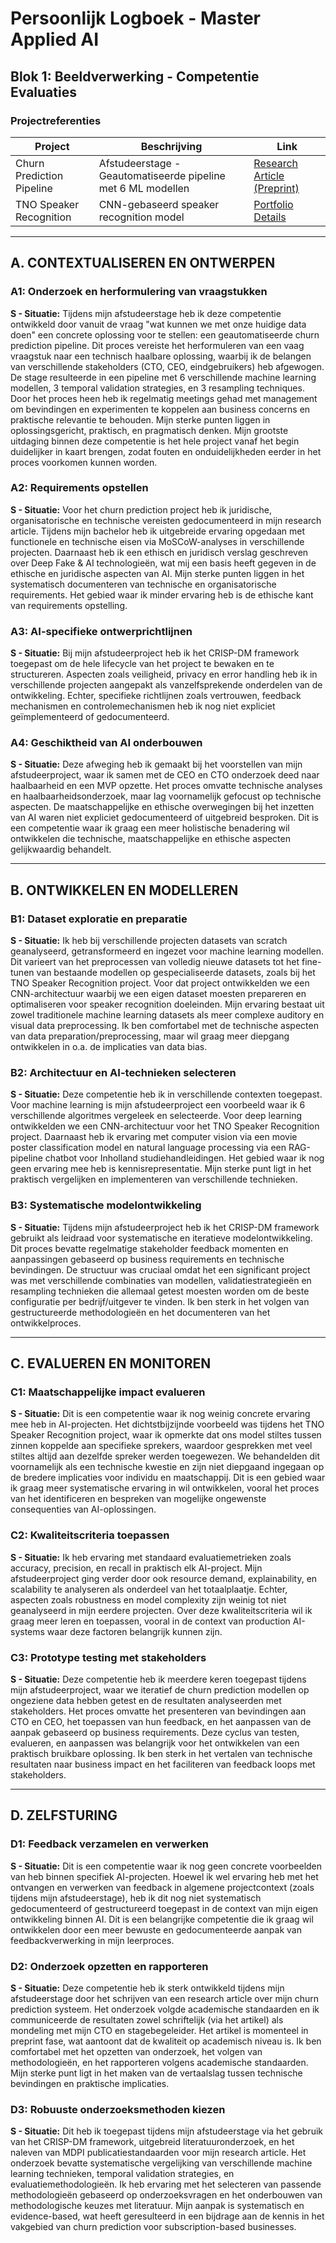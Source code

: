 # Persoonlijk Logboek - Master Applied AI
## Blok 1: Beeldverwerking - Competentie Evaluaties

### Projectreferenties
| Project | Beschrijving | Link |
|---------|-------------|------|
| Churn Prediction Pipeline | Afstudeerstage - Geautomatiseerde pipeline met 6 ML modellen | [Research Article (Preprint)](https://www.preprints.org/manuscript/202507.0712/v1) |
| TNO Speaker Recognition | CNN-gebaseerd speaker recognition model | [Portfolio Details](https://semplaatsman.nl/projects/who-has-been-calling) |

---

## A. CONTEXTUALISEREN EN ONTWERPEN

### A1: Onderzoek en herformulering van vraagstukken

**S - Situatie:**
Tijdens mijn afstudeerstage heb ik deze competentie ontwikkeld door vanuit de vraag "wat kunnen we met onze huidige data doen" een concrete oplossing voor te stellen: een geautomatiseerde churn prediction pipeline. Dit proces vereiste het herformuleren van een vaag vraagstuk naar een technisch haalbare oplossing, waarbij ik de belangen van verschillende stakeholders (CTO, CEO, eindgebruikers) heb afgewogen. De stage resulteerde in een pipeline met 6 verschillende machine learning modellen, 3 temporal validation strategies, en 3 resampling techniques. Door het proces heen heb ik regelmatig meetings gehad met management om bevindingen en experimenten te koppelen aan business concerns en praktische relevantie te behouden. Mijn sterke punten liggen in oplossingsgericht, praktisch, en pragmatisch denken. Mijn grootste uitdaging binnen deze competentie is het hele project vanaf het begin duidelijker in kaart brengen, zodat fouten en onduidelijkheden eerder in het proces voorkomen kunnen worden.

### A2: Requirements opstellen

**S - Situatie:**
Voor het churn prediction project heb ik juridische, organisatorische en technische vereisten gedocumenteerd in mijn research article. Tijdens mijn bachelor heb ik uitgebreide ervaring opgedaan met functionele en technische eisen via MoSCoW-analyses in verschillende projecten. Daarnaast heb ik een ethisch en juridisch verslag geschreven over Deep Fake & AI technologieën, wat mij een basis heeft gegeven in de ethische en juridische aspecten van AI. Mijn sterke punten liggen in het systematisch documenteren van technische en organisatorische requirements. Het gebied waar ik minder ervaring heb is de ethische kant van requirements opstelling.

### A3: AI-specifieke ontwerprichtlijnen

**S - Situatie:**
Bij mijn afstudeerproject heb ik het CRISP-DM framework toegepast om de hele lifecycle van het project te bewaken en te structureren. Aspecten zoals veiligheid, privacy en error handling heb ik in verschillende projecten aangepakt als vanzelfsprekende onderdelen van de ontwikkeling. Echter, specifieke richtlijnen zoals vertrouwen, feedback mechanismen en controlemechanismen heb ik nog niet expliciet geïmplementeerd of gedocumenteerd.

### A4: Geschiktheid van AI onderbouwen

**S - Situatie:**
Deze afweging heb ik gemaakt bij het voorstellen van mijn afstudeerproject, waar ik samen met de CEO en CTO onderzoek deed naar haalbaarheid en een MVP opzette. Het proces omvatte technische analyses en haalbaarheidsonderzoek, maar lag voornamelijk gefocust op technische aspecten. De maatschappelijke en ethische overwegingen bij het inzetten van AI waren niet expliciet gedocumenteerd of uitgebreid besproken. Dit is een competentie waar ik graag een meer holistische benadering wil ontwikkelen die technische, maatschappelijke en ethische aspecten gelijkwaardig behandelt.

---

## B. ONTWIKKELEN EN MODELLEREN

### B1: Dataset exploratie en preparatie

**S - Situatie:**
Ik heb bij verschillende projecten datasets van scratch geanalyseerd, getransformeerd en ingezet voor machine learning modellen. Dit varieert van het preprocessen van volledig nieuwe datasets tot het fine-tunen van bestaande modellen op gespecialiseerde datasets, zoals bij het TNO Speaker Recognition project. Voor dat project ontwikkelden we een CNN-architectuur waarbij we een eigen dataset moesten prepareren en optimaliseren voor speaker recognition doeleinden. Mijn ervaring bestaat uit zowel traditionele machine learning datasets als meer complexe auditory en visual data preprocessing. Ik ben comfortabel met de technische aspecten van data preparation/preprocessing, maar wil graag meer diepgang ontwikkelen in o.a. de implicaties van data bias.

### B2: Architectuur en AI-technieken selecteren

**S - Situatie:**
Deze competentie heb ik in verschillende contexten toegepast. Voor machine learning is mijn afstudeerproject een voorbeeld waar ik 6 verschillende algoritmes vergeleek en selecteerde. Voor deep learning ontwikkelden we een CNN-architectuur voor het TNO Speaker Recognition project. Daarnaast heb ik ervaring met computer vision via een movie poster classification model en natural language processing via een RAG-pipeline chatbot voor Inholland studiehandleidingen. Het gebied waar ik nog geen ervaring mee heb is kennisrepresentatie. Mijn sterke punt ligt in het praktisch vergelijken en implementeren van verschillende technieken.

### B3: Systematische modelontwikkeling

**S - Situatie:**
Tijdens mijn afstudeerproject heb ik het CRISP-DM framework gebruikt als leidraad voor systematische en iteratieve modelontwikkeling. Dit proces bevatte regelmatige stakeholder feedback momenten en aanpassingen gebaseerd op business requirements en technische bevindingen. De structuur was cruciaal omdat het een significant project was met verschillende combinaties van modellen, validatiestrategieën en resampling technieken die allemaal getest moesten worden om de beste configuratie per bedrijf/uitgever te vinden. Ik ben sterk in het volgen van gestructureerde methodologieën en het documenteren van het ontwikkelproces.

---

## C. EVALUEREN EN MONITOREN

### C1: Maatschappelijke impact evalueren

**S - Situatie:**
Dit is een competentie waar ik nog weinig concrete ervaring mee heb in AI-projecten. Het dichtstbijzijnde voorbeeld was tijdens het TNO Speaker Recognition project, waar ik opmerkte dat ons model stiltes tussen zinnen koppelde aan specifieke sprekers, waardoor gesprekken met veel stiltes altijd aan dezelfde spreker werden toegewezen. We behandelden dit voornamelijk als een technische kwestie en zijn niet diepgaand ingegaan op de bredere implicaties voor individu en maatschappij. Dit is een gebied waar ik graag meer systematische ervaring in wil ontwikkelen, vooral het proces van het identificeren en bespreken van mogelijke ongewenste consequenties van AI-oplossingen.

### C2: Kwaliteitscriteria toepassen

**S - Situatie:**
Ik heb ervaring met standaard evaluatiemetrieken zoals accuracy, precision, en recall in praktisch elk AI-project. Mijn afstudeerproject ging verder door ook resource demand, explainability, en scalability te analyseren als onderdeel van het totaalplaatje. Echter, aspecten zoals robustness en model complexity zijn weinig tot niet geanalyseerd in mijn eerdere projecten. Over deze kwaliteitscriteria wil ik graag meer leren en toepassen, vooral in de context van production AI-systems waar deze factoren belangrijk kunnen zijn.

### C3: Prototype testing met stakeholders

**S - Situatie:**
Deze competentie heb ik meerdere keren toegepast tijdens mijn afstudeerproject, waar we iteratief de churn prediction modellen op ongeziene data hebben getest en de resultaten analyseerden met stakeholders. Het proces omvatte het presenteren van bevindingen aan CTO en CEO, het toepassen van hun feedback, en het aanpassen van de aanpak gebaseerd op business requirements. Deze cyclus van testen, evalueren, en aanpassen was belangrijk voor het ontwikkelen van een praktisch bruikbare oplossing. Ik ben sterk in het vertalen van technische resultaten naar business impact en het faciliteren van feedback loops met stakeholders.

---

## D. ZELFSTURING

### D1: Feedback verzamelen en verwerken

**S - Situatie:**
Dit is een competentie waar ik nog geen concrete voorbeelden van heb binnen specifiek AI-projecten. Hoewel ik wel ervaring heb met het ontvangen en verwerken van feedback in algemene projectcontext (zoals tijdens mijn afstudeerstage), heb ik dit nog niet systematisch gedocumenteerd of gestructureerd toegepast in de context van mijn eigen ontwikkeling binnen AI. Dit is een belangrijke competentie die ik graag wil ontwikkelen door een meer bewuste en gedocumenteerde aanpak van feedbackverwerking in mijn leerproces.

### D2: Onderzoek opzetten en rapporteren

**S - Situatie:**
Deze competentie heb ik sterk ontwikkeld tijdens mijn afstudeerstage door het schrijven van een research article over mijn churn prediction systeem. Het onderzoek volgde academische standaarden en ik communiceerde de resultaten zowel schriftelijk (via het artikel) als mondeling met mijn CTO en stagebegeleider. Het artikel is momenteel in preprint fase, wat aantoont dat de kwaliteit op academisch niveau is. Ik ben comfortabel met het opzetten van onderzoek, het volgen van methodologieën, en het rapporteren volgens academische standaarden. Mijn sterke punt ligt in het maken van de vertaalslag tussen technische bevindingen en praktische implicaties.

### D3: Robuuste onderzoeksmethoden kiezen

**S - Situatie:**
Dit heb ik toegepast tijdens mijn afstudeerstage via het gebruik van het CRISP-DM framework, uitgebreid literatuuronderzoek, en het naleven van MDPI publicatiestandaarden voor mijn research article. Het onderzoek bevatte systematische vergelijking van verschillende machine learning technieken, temporal validation strategies, en evaluatiemethodologieën. Ik heb ervaring met het selecteren van passende methodologieën gebaseerd op onderzoeksvragen en het onderbouwen van methodologische keuzes met literatuur. Mijn aanpak is systematisch en evidence-based, wat heeft geresulteerd in een bijdrage aan de kennis in het vakgebied van churn prediction voor subscription-based businesses.
